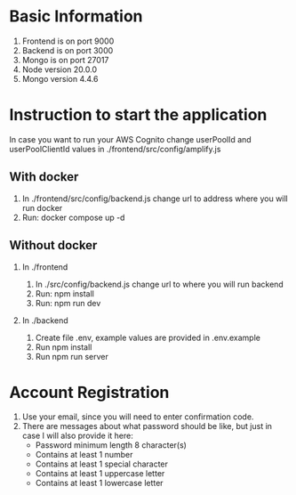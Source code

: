 # Basic Information
1. Frontend is on port 9000
2. Backend is on port 3000
3. Mongo is on port 27017
4. Node version 20.0.0
5. Mongo version 4.4.6

# Instruction to start the application
In case you want to run your AWS Cognito change userPoolId and userPoolClientId values in ./frontend/src/config/amplify.js

## With docker
1. In ./frontend/src/config/backend.js change url to address where you will run docker
2. Run: docker compose up -d

## Without docker
1. In ./frontend
    1. In ./src/config/backend.js change url to where you will run backend
    2. Run: npm install
    3. Run: npm run dev

2. In ./backend
    1. Create file .env, example values are provided in .env.example
    2. Run npm install
    3. Run npm run server

# Account Registration
1. Use your email, since you will need to enter confirmation code.
2. There are messages about what password should be like, but just in case I will also provide it here:
   * Password minimum length 8 character(s)
   * Contains at least 1 number
   * Contains at least 1 special character
   * Contains at least 1 uppercase letter
   * Contains at least 1 lowercase letter